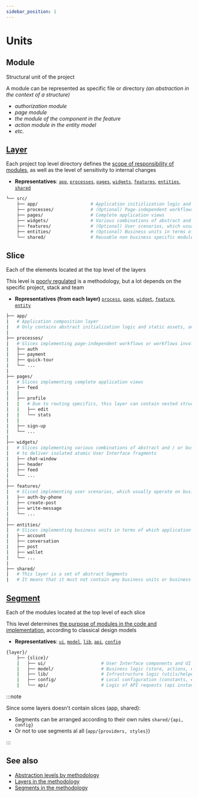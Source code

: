 ```yaml
---
sidebar_position: 1
---
```


# Units

## Module

Structural unit of the project

A module can be represented as specific file or directory *(an abstraction in the context of a structure)*

- *authorization module*
- *page module*
- *the module of the component in the feature*
- *action module in the entity model*
- *etc.*

## [Layer][refs-layers]

Each project top level directory defines the [scope of responsibility of modules][refs-split-layers], as well as the level of sensitivity to internal changes

- **Representatives**: [`app`][refs-layers-app], [`processes`][refs-layers-processes], [`pages`][refs-layers-pages], [`widgets`][refs-layers-widgets], [`features`][refs-layers-features], [`entities`][refs-layers-entities], [`shared`][refs-layers-shared]

```sh
└── src/
    ├── app/                    # Application initizlization logic and static asses
    ├── processes/              # (Optional) Page-independent workflows or workflows involving multiple pages
    ├── pages/                  # Complete application views
    ├── widgets/                # Various combinations of abstract and / or business units from lower layers
    ├── features/               # (Optional) User scenarios, which usually operate on business entities
    ├── entities/               # (Optional) Business units in terms of which application business logic works
    └── shared/                 # Reusable non business specific modules
```

## Slice

Each of the elements located at the top level of the layers

This level is [poorly regulated][refs-split-slices] is a methodology, but a lot depends on the specific project, stack and team

- **Representatives (from each layer)** [`process`][refs-layers-processes], [`page`][refs-layers-pages], [`widget`][refs-layers-widgets], [`feature`][refs-layers-features], [`entity`][refs-layers-entities]

```sh
├── app/
|   # Application composition layer
|   # Only contains abstract initialization logic and static assets, and thus mustn't contain any Slices
|
├── processes/
|   # Slices implementing page-independent workflows or workflows involving multiple pages
|   ├── auth
|   ├── payment
|   ├── quick-tour
|   └── ...
|
├── pages/
|   # Slices implementing complete application views
|   ├── feed
|   |
|   ├── profile
|   |   # Due to routing specifics, this layer can contain nested structures
|   |   ├── edit
|   |   └── stats
|   |
|   ├── sign-up
|   └── ...
|
├── widgets/
|   # Slices implementing various combinations of abstract and / or business units from lower layers,
|   # to deliver isolated atomic User Interface fragments
|   ├── chat-window
|   ├── header
|   ├── feed
|   └── ...
|
├── features/
|   # Sliced implementing user scenarios, which usually operate on business entities
|   ├── auth-by-phone
|   ├── create-post
|   ├── write-message
|   └── ...
|
├── entities/
|   # Slices implementing business units in terms of which application business logic works
|   ├── account
|   ├── conversation
|   ├── post
|   ├── wallet
|   └── ...
|
├── shared/
|   # This layer is a set of abstract Segments
|   # It means that it must not contain any business units or business-related logic
```

## [Segment][refs-segments]

Each of the modules located at the top level of each slice

This level determines [the purpose of modules in the code and implementation][refs-split-segments], according to classical design models

- **Representatives**: [`ui`][refs-segments-ui], [`model`][refs-segments-model], [`lib`][refs-segments-lib], [`api`][refs-segments-api], [`config`][refs-segments-config]

```sh
{layer}/
    ├── {slice}/
    |   ├── ui/                     # User Interface components and UI related logic
    |   ├── model/                  # Business logic (store, actions, effects, reducers, etc.)
    |   ├── lib/                    # Infrastructure logic (utils/helpers)
    |   ├── config/                 # Local configuration (constants, enums, meta information)
    |   └── api/                    # Logic of API requests (api instances, requests, etc.)
```

:::note

Since some layers doesn't contain slices (app, shared):

- Segments can be arranged according to their own rules `shared/{api, config}`
- Or not to use segments al all (`app/{providers, styles}`)

:::

## See also

- [Abstraction levels by methodology][refs-split]
- [Layers in the methodology][refs-layers]
- [Segments in the methodology][refs-segments]

[refs-split]: /docs/reference/units/decomposition
[refs-split-layers]: /docs/reference/units/decomposition#group-layers
[refs-split-slices]: /docs/reference/units/decomposition#group-slices
[refs-split-segments]: /docs/reference/units/decomposition#group-segments

[refs-layers]: /docs/reference/units/layers
[refs-layers-app]: /docs/reference/units/layers/app
[refs-layers-processes]: /docs/reference/units/layers/processes
[refs-layers-pages]: /docs/reference/units/layers/pages
[refs-layers-widgets]: /docs/reference/units/layers/widgets
[refs-layers-features]: /docs/reference/units/layers/features
[refs-layers-entities]: /docs/reference/units/layers/entities
[refs-layers-shared]: /docs/reference/units/layers/shared
[refs-segments]: /docs/reference/units/segments
[refs-segments-ui]: /docs/reference/units/segments#ui
[refs-segments-model]: /docs/reference/units/segments#model
[refs-segments-lib]: /docs/reference/units/segments#lib
[refs-segments-api]: /docs/reference/units/segments#api
[refs-segments-config]: /docs/reference/units/segments#config
